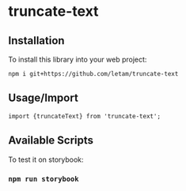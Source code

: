 # truncate-text

## Installation

To install this library into your web project:

```
npm i git+https://github.com/letam/truncate-text
```

## Usage/Import

```
import {truncateText} from 'truncate-text';
```

## Available Scripts

To test it on storybook:

### `npm run storybook`
